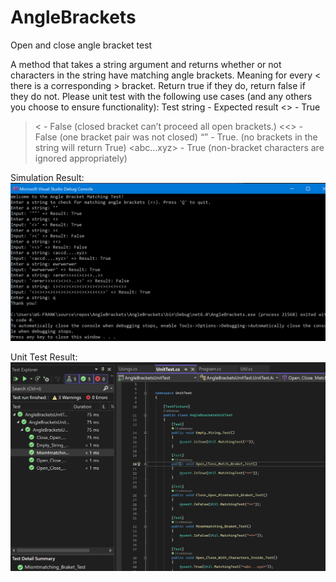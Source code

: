 # AngleBrackets
Open and close angle bracket test

A method that takes a string argument and returns whether or not characters in the
string have matching angle brackets. Meaning for every < there is a corresponding >
bracket. Return true if they do, return false if they do not.
Please unit test with the following use cases (and any others you choose to ensure
functionality):
Test string - Expected result
<> - True
>< - False (closed bracket can’t proceed all open brackets.)
<<> - False (one bracket pair was not closed)
“” - True. (no brackets in the string will return True)
<abc...xyz> - True (non-bracket characters are ignored appropriately)

Simulation Result:
<img src='https://github.com/franciscohumarang/AngleBrackets/blob/master/Simulation.PNG'>



Unit Test Result:
![UnitTest](https://github.com/franciscohumarang/AngleBrackets/blob/master/UnitTest.PNG)

